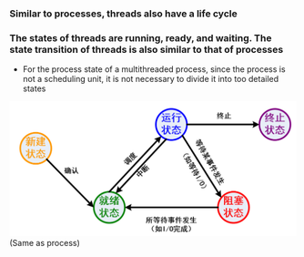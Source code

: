 ### Similar to processes, threads also have a life cycle
### The states of threads are **running**, **ready**, and **waiting**. The state transition of threads is also similar to that of processes
- For the process state of a multithreaded process, since the process is not a scheduling unit, it is not necessary to divide it into too detailed states

![Thread state transition](../../photos/xczt.png)
(Same as process)